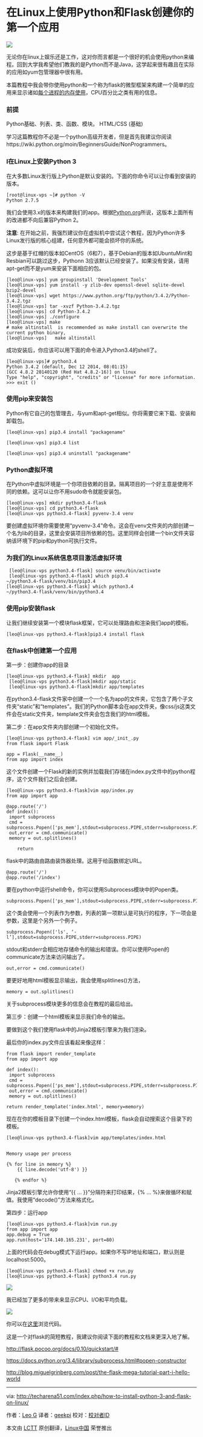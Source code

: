 在Linux上使用Python和Flask创建你的第一个应用
================================================================================
![](http://techarena51.com/wp-content/uploads/2014/12/python-logo.png)

无论你在linux上娱乐还是工作，这对你而言都是一个很好的机会使用python来编程。回到大学我希望他们教我的是Python而不是Java，这学起来很有趣且在实际的应用如yum包管理器中很有用。

本篇教程中我会带你使用python和一个称为flask的微型框架来构建一个简单的应用来显示诸如[每个进程的内存使用][1]，CPU百分比之类有用的信息。

### 前提 ###

Python基础、列表、类、函数、模块。
HTML/CSS (基础)

学习这篇教程你不必是一个python高级开发者，但是首先我建议你阅读https://wiki.python.org/moin/BeginnersGuide/NonProgrammers。

### I在Linux上安装Python 3 ###

在大多数Linux发行版上Python是默认安装的。下面的你命令可以让你看到安装的版本。

    [root@linux-vps ~]# python -V
    Python 2.7.5

我们会使用3.x的版本来构建我们的app。根据[Python.org][2]所说，这版本上面所有的改进都不向后兼容Python 2。

**注意**: 在开始之前，我强烈建议你在虚拟机中尝试这个教程，因为Python许多Linux发行版的核心组建，任何意外都可能会损坏你的系统。

这步是基于红帽的版本如CentOS（6和7），基于Debian的版本如UbuntuMint和Resbian可以跳过这步，Pythonn 3应该默认已经安装了。如果没有安装，请用apt-get而不是yum来安装下面相应的包。

    [leo@linux-vps] yum groupinstall 'Development Tools'
    [leo@linux-vps] yum install -y zlib-dev openssl-devel sqlite-devel bzip2-devel
    [leo@linux-vps] wget https://www.python.org/ftp/python/3.4.2/Python-3.4.2.tgz
    [leo@linux-vps] tar -xvzf Python-3.4.2.tgz
    [leo@linux-vps] cd Python-3.4.2
    [leo@linux-vps] ./configure
    [leo@linux-vps] make
    # make altinstall  is recommended as make install can overwrite the current python binary, 
    [leo@linux-vps]   make altinstall

成功安装后，你应该可以用下面的命令进入Python3.4的shell了。

    [leo@linux-vps]# python3.4
    Python 3.4.2 (default, Dec 12 2014, 08:01:15)
    [GCC 4.8.2 20140120 (Red Hat 4.8.2-16)] on linux
    Type "help", "copyright", "credits" or "license" for more information.
    >>> exit ()

### 使用pip来安装包 ###

Python有它自己的包管理去，与yum和apt-get相似。你将需要它来下载、安装和卸载包。

    [leo@linux-vps] pip3.4 install "packagename"
    
    [leo@linux-vps] pip3.4 list
    
    [leo@linux-vps] pip3.4 uninstall "packagename"

### Python虚拟环境 ###

在Python中虚拟环境是一个你项目依赖的目录。隔离项目的一个好主意是使用不同的依赖。这可以让你不用sudo命令就能安装包。

    [leo@linux-vps] mkdir python3.4-flask
    [leo@linux-vps] cd python3.4-flask 
    [leo@linux-vps python3.4-flask] pyvenv-3.4 venv

要创建虚拟环境你需要使用“pyvenv-3.4”命令。这会在venv文件夹的内部创建一个名为lib的目录，这里会安装项目所依赖的包。这里同样会创建一个bin文件夹容纳该环境下的pip和python可执行文件。

### 为我们的Linux系统信息项目激活虚拟环境 ###

     [leo@linux-vps python3.4-flask] source venv/bin/activate
     [leo@linux-vps python3.4-flask] which pip3.4
    ~/python3.4-flask/venv/bin/pip3.4
    [leo@linux-vps python3.4-flask] which python3.4
    ~/python3.4-flask/venv/bin/python3.4

### 使用pip安装flask ###

让我们继续安装第一个模块flask框架，它可以处理路由和渲染我们app的模板。

    [leo@linux-vps python3.4-flask]pip3.4 install flask

### 在flask中创建第一个应用 ###

第一步：创建你app的目录

    [leo@linux-vps python3.4-flask] mkdir  app
     [leo@linux-vps python3.4-flask]mkdir app/static
     [leo@linux-vps python3.4-flask]mkdir app/templates

在python3.4-flask文件家中创建一个一个名为app的文件夹，它包含了两个子文件夹“static”和“templates”。我们的Python脚本会在app文件夹，像css/js这类文件会在static文件夹，template文件夹会包含我们的html模板。

第二步：在app文件夹内部创建一个初始化文件。

    [leo@linux-vps python3.4-flask] vim app/_init_.py
    from flask import Flask
    
    app = Flask(__name__)
    from app import index

这个文件创建一个Flask的新的实例并加载我们存储在index.py文件中的python程序，这个文件我们之后会创建。

    [leo@linux-vps python3.4-flask]vim app/index.py
    from app import app
    
    @app.route('/')
    def index():
     import subprocess
     cmd = subprocess.Popen(['ps_mem'],stdout=subprocess.PIPE,stderr=subprocess.PIPE)
     out,error = cmd.communicate()
     memory = out.splitlines()    
         
        return 

flask中的路由由路由装饰器处理。这用于给函数绑定URL。

    @app.route('/')
    @app.route('/index') 

要在python中运行shell命令，你可以使用Subprocess模块中的Popen类。

    subprocess.Popen(['ps_mem'],stdout=subprocess.PIPE,stderr=subprocess.PIPE)

这个类会使用一个列表作为参数，列表的第一项默认是可执行的程序，下一项会是参数，这里是个另外一个例子。

    subprocess.Popen(['ls', ‘-l’],stdout=subprocess.PIPE,stderr=subprocess.PIPE)

stdout和stderr会相应地存储命令的输出和错误。你可以使用Popen的communicate方法来访问输出了。

    out,error = cmd.communicate()

要更好地用html模板显示输出，我会使用splitlines()方法，

    memory = out.splitlines()

关于subprocess模块更多的信息会在教程的最后给出。

第三步：创建一个html模板来显示我们命令的输出。

要做到这个我们使用flask中的Jinja2模板引擎来为我们渲染。

最后你的index.py文件应该看起来像这样：

    from flask import render_template
    from app import app
    
    def index():
     import subprocess
     cmd = subprocess.Popen(['ps_mem'],stdout=subprocess.PIPE,stderr=subprocess.PIPE)
     out,error = cmd.communicate()
     memory = out.splitlines()     
       
    return render_template('index.html', memory=memory)

现在在你的模板目录下创建一个index.html模板，flask会自动搜索这个目录下的模板。

    [leo@linux-vps python3.4-flask]vim app/templates/index.html
    
    
    Memory usage per process
    
    {% for line in memory %}
        {{ line.decode('utf-8') }} 
    
       {% endfor %}
    
Jinja2模板引擎允许你使用“{{ … }}”分隔符来打印结果，{% … %}来做循环和赋值。我使用“decode()”方法来格式化。

第四步：运行app

    [leo@linux-vps python3.4-flask]vim run.py
    from app import app
    app.debug = True
    app.run(host='174.140.165.231', port=80)

上面的代码会在debug模式下运行app。如果你不写IP地址和端口，默认则是localhost:5000。

    [leo@linux-vps python3.4-flask] chmod +x run.py
    [leo@linux-vps python3.4-flask] python3.4 run.py

![](http://techarena51.com/wp-content/uploads/2014/12/install-python3-flask.png)

我已经加了更多的带来来显示CPU、I/O和平均负载。

![](http://techarena51.com/wp-content/uploads/2014/12/install-python3-flask-on-linux.png)

你可以在[这里][3]浏览代码。

这是一个对flask的简短教程，我建议你阅读下面的教程和文档来更深入地了解。

http://flask.pocoo.org/docs/0.10/quickstart/#

https://docs.python.org/3.4/library/subprocess.html#popen-constructor

http://blog.miguelgrinberg.com/post/the-flask-mega-tutorial-part-i-hello-world 

--------------------------------------------------------------------------------

via: http://techarena51.com/index.php/how-to-install-python-3-and-flask-on-linux/

作者：[Leo G][a]
译者：[geekpi](https://github.com/gekpi)
校对：[校对者ID](https://github.com/校对者ID)

本文由 [LCTT](https://github.com/LCTT/TranslateProject) 原创翻译，[Linux中国](http://linux.cn/) 荣誉推出

[a]:http://techarena51.com/
[1]:http://techarena51.com/index.php/linux-memory-usage/
[2]:https://wiki.python.org/moin/Python2orPython3
[3]:https://github.com/Leo-g/python-flask-cmd
